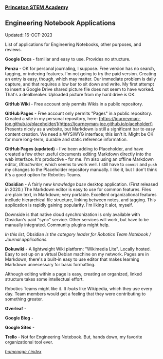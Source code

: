 ### [Princeton STEM Academy](../../index.md)

## Engineering Notebook Applications

Updated: 16-OCT-2023

List of applications for Engineering Notebooks, other purposes, and reviews.

**Google Docs** - familiar and easy to use.  Provides no structure.

**Penzu** - OK for personal journaling, I suppose.  Free version has no search, tagging, or indexing features.  I'm not going to try the paid version.  Creating an entry is easy, though, which may matter.  Our immediate problem is daily capture, and that requires a low bar to sit down and write.  My first attempt to insert a Google Drive shared picture file does not seem to have worked.  That's a dealbreaker.  Uploaded picture from my hard drive is OK.

**GitHub Wiki** - Free account only permits Wikis in a public repository.

**GitHub Pages** - Free account only permits "Pages" in a public repository.  Created a site in my personal repository, here: [https://journeyman-joe.github.io/placeholder/](https://journeyman-joe.github.io/placeholder/)
Presents nicely as a website, but Markdown is still a significant bar to easy content creation.  We need a WYSIWYG interface; this isn't it.  Might be OK for more long-term, durable and static reference information.

**GitHub Pages (updated)** - I've been adding to Placeholder, and have created a few other useful documents editing Markdown directly into the web interface. It's productive - for me. I'm also using an offline Markdown editor, *Ghostwriter*, which seems to work well. I still have to `commit` and `push` my changes to the Placeholder repository manually. I like it, but I don't think it's a good option for Robotics Teams.

**Obsidian** - A fairly new *knowledge base* desktop application. (First released in 2020.) The Markdown editor is easy to use for common features. Files are plain text, in Markdown; very portable. Excellent organizational features incllude hierarchical file structure, linking between notes, and tagging. This application is rapidly gaining popularity. I'm liking it alot, myself.

Downside is that native cloud synchronization is only available with Obsidian's paid "sync" service. Other services will work, but have to be manually integrated. Community plugins might help.

*In this list,* Obsidian *is the category leader for Robotics Team Notebook / Journal applications.*

**Dokuwiki** - A lightweight Wiki platform: "Wikimedia Lite". Locally hosted. Easy to set up on a virtual Debian machine on my network. Pages are in Markdown; there's a built-in easy to use editor that makes learning Markdown unnecessary for basic formatting.

Although editing within a page is easy, creating an organized, linked structure takes some intellectual effort.

Robotics Teams might like it. It *looks* like Wikipedia, which they use every day. Team members would get a feeling that they were contributing to something greater.

**Overleaf** - 

**Google Blog** - 

**Google Sites** - 

**Trello** - Not for Engineering Notebook.  But, hands down, my favorite organizational tool ever.

[_homepage / index_](../../index.md)
